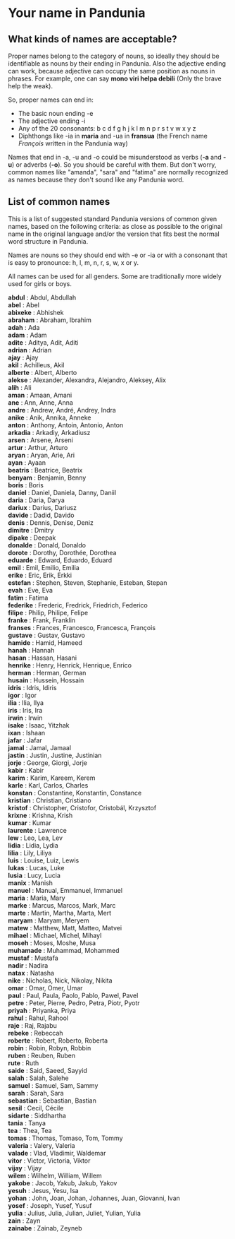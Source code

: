 # Your name in Pandunia

## What kinds of names are acceptable?

Proper names belong to the category of nouns, so ideally they should be identifiable as nouns by their ending in Pandunia.
Also the adjective ending can work, because adjective can occupy the same position as nouns in phrases.
For example, one can say **mono viri helpa debili** (Only the brave help the weak).

So, proper names can end in:

- The basic noun ending -e
- The adjective ending -i
- Any of the 20 consonants: b c d f g h j k l m n p r s t v w x y z
- Diphthongs like -ia in **maria** and -ua in **fransua**
  (the French name _François_ written in the Pandunia way)

Names that end in -a, -u and -o could be misunderstood as verbs (**-a** and **-u**) or adverbs (**-o**).
So you should be careful with them.
But don't worry, common names like "amanda", "sara" and "fatima" are normally recognized as names
because they don't sound like any Pandunia word.


## List of common names

This is a list of suggested standard Pandunia versions of common
given names, based on the following criteria: as close as possible
to the original name in the original language and/or the version
that fits best the normal word structure in Pandunia.

Names are nouns so they should end with -e or -ia or with a consonant
that is easy to pronounce: h, l, m, n, r, s, w, x or y.

All names can be used for all genders. Some are traditionally more
widely used for girls or boys.

**abdul** : Abdul, Abdullah  
**abel** : Abel  
**abixeke** : Abhishek  
**abraham** : Abraham, Ibrahim  
**adah** : Ada  
**adam** : Adam  
**adite** : Aditya, Adit, Aditi  
**adrian** : Adrian  
**ajay** : Ajay  
**akil** : Achilleus, Akil  
**alberte** : Albert, Alberto  
**alekse** : Alexander, Alexandra, Alejandro, Aleksey, Alix  
**alih** : Ali  
**aman** : Amaan, Amani  
**ane** : Ann, Anne, Anna  
**andre** : Andrew, André, Andrey, Indra  
**anike** : Anik, Annika, Anneke  
**anton** : Anthony, Antoin, Antonio, Anton  
**arkadia** : Arkadiy, Arkadiusz  
**arsen** : Arsene, Arseni  
**artur** : Arthur, Arturo  
**aryan** : Aryan, Arie, Ari  
**ayan** : Ayaan  
**beatris** : Beatrice, Beatrix  
**benyam** : Benjamin, Benny  
**boris** : Boris  
**daniel** : Daniel, Daniela, Danny, Daniil  
**daria** : Daria, Darya  
**dariux** : Darius, Dariusz  
**davide** : Dadid, Davido  
**denis** : Dennis, Denise, Deniz  
**dimitre** : Dmitry  
**dipake** : Deepak  
**donalde** : Donald, Donaldo  
**dorote** : Dorothy, Dorothée, Dorothea  
**eduarde** : Edward, Eduardo, Eduard  
**emil** : Emil, Emilio, Emilia  
**erike** : Eric, Erik, Erkki  
**estefan** : Stephen, Steven, Stephanie, Esteban, Stepan  
**evah** : Eve, Eva  
**fatim** : Fatima  
**federike** : Frederic, Fredrick, Friedrich, Federico  
**filipe** : Philip, Philipe, Felipe  
**franke** : Frank, Franklin  
**franses** : Frances, Francesco, Francesca, François  
**gustave** : Gustav, Gustavo  
**hamide** : Hamid, Hameed  
**hanah** : Hannah  
**hasan** : Hassan, Hasani  
**henrike** : Henry, Henrick, Henrique, Enrico  
**herman** : Herman, German  
**husain** : Hussein, Hossain  
**idris** : Idris, Idiris  
**igor** : Igor  
**ilia** : Ilia, Ilya  
**iris** : Iris, Ira  
**irwin** : Irwin  
**isake** : Isaac, Yitzhak  
**ixan** : Ishaan  
**jafar** : Jafar  
**jamal** : Jamal, Jamaal  
**jastin** : Justin, Justine, Justinian  
**jorje** : George, Giorgi, Jorje  
**kabir** : Kabir  
**karim** : Karim, Kareem, Kerem  
**karle** : Karl, Carlos, Charles  
**konstan** : Constantine, Konstantin, Constance  
**kristian** : Christian, Cristiano  
**kristof** : Christopher, Cristofor, Cristobál, Krzysztof  
**krixne** : Krishna, Krish  
**kumar** : Kumar  
**laurente** : Lawrence  
**lew** : Leo, Lea, Lev  
**lidia** : Lidia, Lydia  
**lilia** : Lily, Liliya  
**luis** : Louise, Luiz, Lewis  
**lukas** : Lucas, Luke  
**lusia** : Lucy, Lucia  
**manix** : Manish  
**manuel** : Manual, Emmanuel, Immanuel  
**maria** : Maria, Mary  
**marke** : Marcus, Marcos, Mark, Marc  
**marte** : Martin, Martha, Marta, Mert  
**maryam** : Maryam, Meryem  
**matew** : Matthew, Matt, Matteo, Matvei  
**mihael** : Michael, Michel, Mihayl  
**moseh** : Moses, Moshe, Musa  
**muhamade** : Muhammad, Mohammed  
**mustaf** : Mustafa  
**nadir** : Nadira  
**natax** : Natasha  
**nike** : Nicholas, Nick, Nikolay, Nikita  
**omar** : Omar, Omer, Umar  
**paul** : Paul, Paula, Paolo, Pablo, Pawel, Pavel  
**petre** : Peter, Pierre, Pedro, Petra, Piotr, Pyotr  
**priyah** : Priyanka, Priya  
**rahul** : Rahul, Rahool  
**raje** : Raj, Rajabu  
**rebeke** : Rebeccah  
**roberte** : Robert, Roberto, Roberta  
**robin** : Robin, Robyn, Robbin  
**ruben** : Reuben, Ruben  
**rute** : Ruth  
**saide** : Said, Saeed, Sayyid  
**salah** : Salah, Salehe  
**samuel** : Samuel, Sam, Sammy  
**sarah** : Sarah, Sara  
**sebastian** : Sebastian, Bastian  
**sesil** : Cecil, Cécile  
**sidarte** : Siddhartha  
**tania** : Tanya  
**tea** : Thea, Tea  
**tomas** : Thomas, Tomaso, Tom, Tommy  
**valeria** : Valery, Valeria  
**valade** : Vlad, Vladimir, Waldemar  
**vitor** : Victor, Victoria, Viktor  
**vijay** : Vijay  
**wilem** : Wilhelm, William, Willem  
**yakobe** : Jacob, Yakub, Jakub, Yakov  
**yesuh** : Jesus, Yesu, Isa  
**yohan** : John, Joan, Johan, Johannes, Juan, Giovanni, Ivan  
**yosef** : Joseph, Yusef, Yusuf  
**yulia** : Julius, Julia, Julian, Juliet, Yulian, Yulia  
**zain** : Zayn  
**zainabe** : Zainab, Zeyneb  


